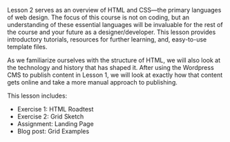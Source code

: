 Lesson 2 serves as an overview of HTML and CSS—the primary languages of web design. The focus of this course is not on coding, but an understanding of these essential languages will be invaluable for the rest of the course and your future as a designer/developer. This lesson provides introductory tutorials, resources for further learning, and, easy-to-use template files.

As we familiarize ourselves with the structure of HTML, we will also look at the technology and history that has shaped it. After using the Wordpress CMS to publish content in Lesson 1, we will look at exactly how that content gets online and take a more manual approach to publishing.

This lesson includes:

* Exercise 1: HTML Roadtest
* Exercise 2: Grid Sketch
* Assignment: Landing Page
* Blog post: Grid Examples



